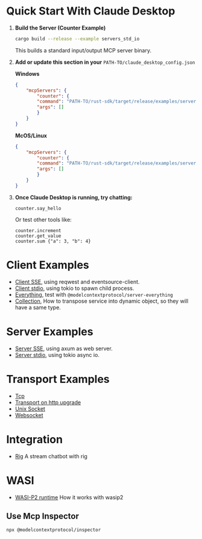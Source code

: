 # Quick Start With Claude Desktop

1. **Build the Server (Counter Example)**
    ```sh
    cargo build --release --example servers_std_io
    ```
    This builds a standard input/output MCP server binary.

2. **Add or update this section in your** `PATH-TO/claude_desktop_config.json`

    **Windows**
    ```json
    {
        "mcpServers": {
            "counter": {
            "command": "PATH-TO/rust-sdk/target/release/examples/servers_std_io.exe",
            "args": []
            }
        }
    }
    ```

    **McOS/Linux**
    ```json
    {
        "mcpServers": {
            "counter": {
            "command": "PATH-TO/rust-sdk/target/release/examples/servers_std_io",
            "args": []
            }
        }
    }
    ```

3. **Once Claude Desktop is running, try chatting:**
    ```text
    counter.say_hello
    ```
    Or test other tools like:
    ```text
    counter.increment
    counter.get_value
    counter.sum {"a": 3, "b": 4}
    ```

# Client Examples

- [Client SSE](clients/src/sse.rs), using reqwest and eventsource-client.
- [Client stdio](clients/src/std_io.rs), using tokio to spawn child process.
- [Everything](clients/src/everything_stdio.rs), test with `@modelcontextprotocol/server-everything`
- [Collection](clients/src/collection.rs), How to transpose service into dynamic object, so they will have a same type.

# Server Examples

- [Server SSE](servers/src/axum.rs), using axum as web server.
- [Server stdio](servers/src/std_io.rs), using tokio async io.

# Transport Examples

- [Tcp](transport/src/tcp.rs)
- [Transport on http upgrade](transport/src/http_upgrade.rs)
- [Unix Socket](transport/src/unix_socket.rs)
- [Websocket](transport/src/websocket.rs)

# Integration

- [Rig](examples/rig-integration) A stream chatbot with rig

# WASI

- [WASI-P2 runtime](wasi) How it works with wasip2

## Use Mcp Inspector

```sh
npx @modelcontextprotocol/inspector
```
